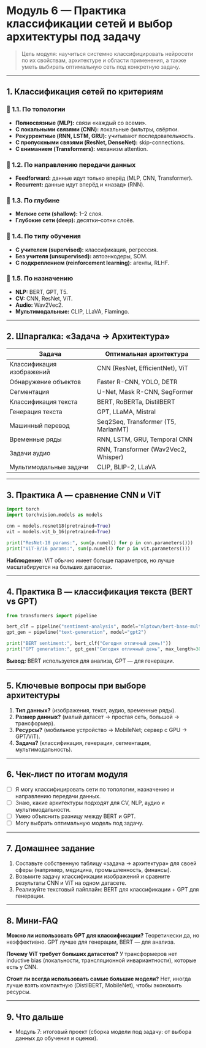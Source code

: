 # Модуль 6 — Практика классификации сетей и выбор архитектуры под задачу

> Цель модуля: научиться системно классифицировать нейросети по их свойствам, архитектуре и области применения, а также уметь выбирать оптимальную сеть под конкретную задачу.

---

## 1. Классификация сетей по критериям

### 🔹 1.1. По топологии

* **Полносвязные (MLP):** связи «каждый со всеми».
* **С локальными связями (CNN):** локальные фильтры, свёртки.
* **Рекуррентные (RNN, LSTM, GRU):** учитывают последовательность.
* **С пропускными связями (ResNet, DenseNet):** skip-connections.
* **С вниманием (Transformers):** механизм attention.

### 🔹 1.2. По направлению передачи данных

* **Feedforward:** данные идут только вперёд (MLP, CNN, Transformer).
* **Recurrent:** данные идут вперёд и «назад» (RNN).

### 🔹 1.3. По глубине

* **Мелкие сети (shallow):** 1–2 слоя.
* **Глубокие сети (deep):** десятки–сотни слоёв.

### 🔹 1.4. По типу обучения

* **С учителем (supervised):** классификация, регрессия.
* **Без учителя (unsupervised):** автоэнкодеры, SOM.
* **С подкреплением (reinforcement learning):** агенты, RLHF.

### 🔹 1.5. По назначению

* **NLP:** BERT, GPT, T5.
* **CV:** CNN, ResNet, ViT.
* **Audio:** Wav2Vec2.
* **Мультимодальные:** CLIP, LLaVA, Flamingo.

---

## 2. Шпаргалка: «Задача → Архитектура»

| Задача                    | Оптимальная архитектура              |
| ------------------------- | ------------------------------------ |
| Классификация изображений | CNN (ResNet, EfficientNet), ViT      |
| Обнаружение объектов      | Faster R-CNN, YOLO, DETR             |
| Сегментация               | U-Net, Mask R-CNN, SegFormer         |
| Классификация текста      | BERT, RoBERTa, DistilBERT            |
| Генерация текста          | GPT, LLaMA, Mistral                  |
| Машинный перевод          | Seq2Seq, Transformer (T5, MarianMT)  |
| Временные ряды            | RNN, LSTM, GRU, Temporal CNN         |
| Задачи аудио              | RNN, Transformer (Wav2Vec2, Whisper) |
| Мультимодальные задачи    | CLIP, BLIP-2, LLaVA                  |

---

## 3. Практика A — сравнение CNN и ViT

```python
import torch
import torchvision.models as models

cnn = models.resnet18(pretrained=True)
vit = models.vit_b_16(pretrained=True)

print("ResNet-18 params:", sum(p.numel() for p in cnn.parameters()))
print("ViT-B/16 params:", sum(p.numel() for p in vit.parameters()))
```

**Наблюдение:** ViT обычно имеет больше параметров, но лучше масштабируется на больших датасетах.

---

## 4. Практика B — классификация текста (BERT vs GPT)

```python
from transformers import pipeline

bert_clf = pipeline("sentiment-analysis", model="nlptown/bert-base-multilingual-uncased-sentiment")
gpt_gen = pipeline("text-generation", model="gpt2")

print("BERT sentiment:", bert_clf("Сегодня отличный день!"))
print("GPT generation:", gpt_gen("Сегодня отличный день", max_length=30))
```

**Вывод:** BERT используется для анализа, GPT — для генерации.

---

## 5. Ключевые вопросы при выборе архитектуры

1. **Тип данных?** (изображения, текст, аудио, временные ряды).
2. **Размер данных?** (малый датасет → простая сеть, большой → трансформер).
3. **Ресурсы?** (мобильное устройство → MobileNet; сервер с GPU → GPT/ViT).
4. **Задача?** (классификация, генерация, сегментация, мультимодальность).

---

## 6. Чек-лист по итогам модуля

* [ ] Я могу классифицировать сети по топологии, назначению и направлению передачи данных.
* [ ] Знаю, какие архитектуры подходят для CV, NLP, аудио и мультимодальности.
* [ ] Умею объяснить разницу между BERT и GPT.
* [ ] Могу выбрать оптимальную модель под задачу.

---

## 7. Домашнее задание

1. Составьте собственную таблицу «задача → архитектура» для своей сферы (например, медицина, промышленность, финансы).
2. Возьмите задачу классификации изображений и сравните результаты CNN и ViT на одном датасете.
3. Реализуйте текстовый пайплайн: BERT для классификации + GPT для генерации.

---

## 8. Мини-FAQ

**Можно ли использовать GPT для классификации?**
Теоретически да, но неэффективно. GPT лучше для генерации, BERT — для анализа.

**Почему ViT требует больших датасетов?**
У трансформеров нет inductive bias (локальности, трансляционной инвариантности), которые есть у CNN.

**Стоит ли всегда использовать самые большие модели?**
Нет, иногда лучше взять компактную (DistilBERT, MobileNet), чтобы экономить ресурсы.

---

## 9. Что дальше

* Модуль 7: итоговый проект (сборка модели под задачу: от выбора данных до обучения и оценки).
